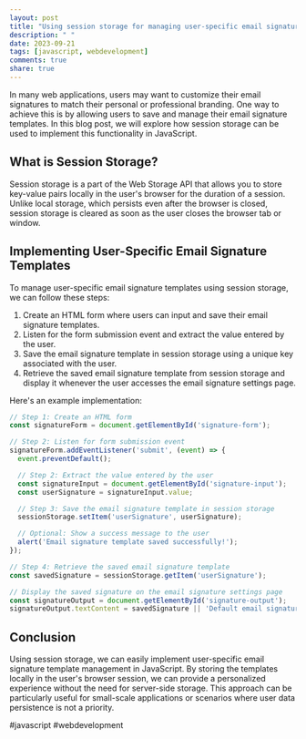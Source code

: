 ```yaml
---
layout: post
title: "Using session storage for managing user-specific email signature templates in JavaScript"
description: " "
date: 2023-09-21
tags: [javascript, webdevelopment]
comments: true
share: true
---
```


In many web applications, users may want to customize their email signatures to match their personal or professional branding. One way to achieve this is by allowing users to save and manage their email signature templates. In this blog post, we will explore how session storage can be used to implement this functionality in JavaScript.

## What is Session Storage?

Session storage is a part of the Web Storage API that allows you to store key-value pairs locally in the user's browser for the duration of a session. Unlike local storage, which persists even after the browser is closed, session storage is cleared as soon as the user closes the browser tab or window.

## Implementing User-Specific Email Signature Templates

To manage user-specific email signature templates using session storage, we can follow these steps:

1. Create an HTML form where users can input and save their email signature templates.
2. Listen for the form submission event and extract the value entered by the user.
3. Save the email signature template in session storage using a unique key associated with the user.
4. Retrieve the saved email signature template from session storage and display it whenever the user accesses the email signature settings page.

Here's an example implementation:

```javascript
// Step 1: Create an HTML form
const signatureForm = document.getElementById('signature-form');

// Step 2: Listen for form submission event
signatureForm.addEventListener('submit', (event) => {
  event.preventDefault();

  // Step 2: Extract the value entered by the user
  const signatureInput = document.getElementById('signature-input');
  const userSignature = signatureInput.value;

  // Step 3: Save the email signature template in session storage
  sessionStorage.setItem('userSignature', userSignature);

  // Optional: Show a success message to the user
  alert('Email signature template saved successfully!');
});

// Step 4: Retrieve the saved email signature template
const savedSignature = sessionStorage.getItem('userSignature');

// Display the saved signature on the email signature settings page
const signatureOutput = document.getElementById('signature-output');
signatureOutput.textContent = savedSignature || 'Default email signature template';
```

## Conclusion

Using session storage, we can easily implement user-specific email signature template management in JavaScript. By storing the templates locally in the user's browser session, we can provide a personalized experience without the need for server-side storage. This approach can be particularly useful for small-scale applications or scenarios where user data persistence is not a priority.

#javascript #webdevelopment